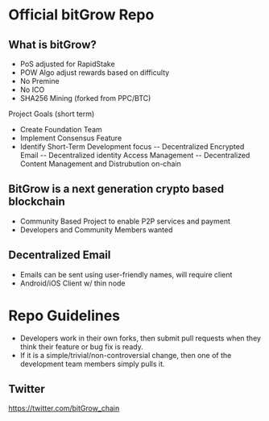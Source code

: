 
Official bitGrow Repo
==================================

## What is bitGrow?
- PoS adjusted for RapidStake 
- POW Algo adjust rewards based on difficulty
- No Premine
- No ICO
- SHA256 Mining (forked from PPC/BTC)

Project Goals (short term)
- Create Foundation Team
- Implement Consensus Feature
- Identify Short-Term Development focus
-- Decentralized Encrypted Email
-- Decentralized identity Access Management
-- Decentralized Content Management and Distrubution on-chain

## BitGrow is a next generation crypto based blockchain
- Community Based Project to enable P2P services and payment
- Developers and Community Members wanted

## Decentralized Email
- Emails can be sent using user-friendly names, will require client
- Android/iOS Client w/ thin node

Repo Guidelines
================================

* Developers work in their own forks, then submit pull requests when they think their feature or bug fix is ready.
* If it is a simple/trivial/non-controversial change, then one of the development team members simply pulls it.


## Twitter
https://twitter.com/bitGrow_chain
